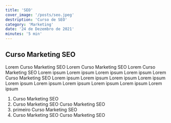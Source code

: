 ```yaml
---
title: 'SEO'
cover_image: '/posts/seo.jpeg'
destription: 'Curso de SEO'
category: 'Marketing'
date: '24 de Dezembro de 2021'
minutes: '5 min'
---
```

## Curso Marketing SEO

Lorem Curso Marketing SEO Lorem Curso Marketing SEO Lorem Curso Marketing SEO Lorem ipsum Lorem ipsum Lorem ipsum Lorem ipsum Lorem Curso Marketing SEO Lorem ipsum Lorem ipsum Lorem ipsum Lorem ipsum Lorem ipsum Lorem ipsum Lorem ipsum Lorem ipsum Lorem ipsum Lorem ipsum 

1. Curso Marketing SEO
1. Curso Marketing SEO Curso Marketing SEO
1. primeiro Curso Marketing SEO
1. Curso Marketing SEO Curso Marketing SEO